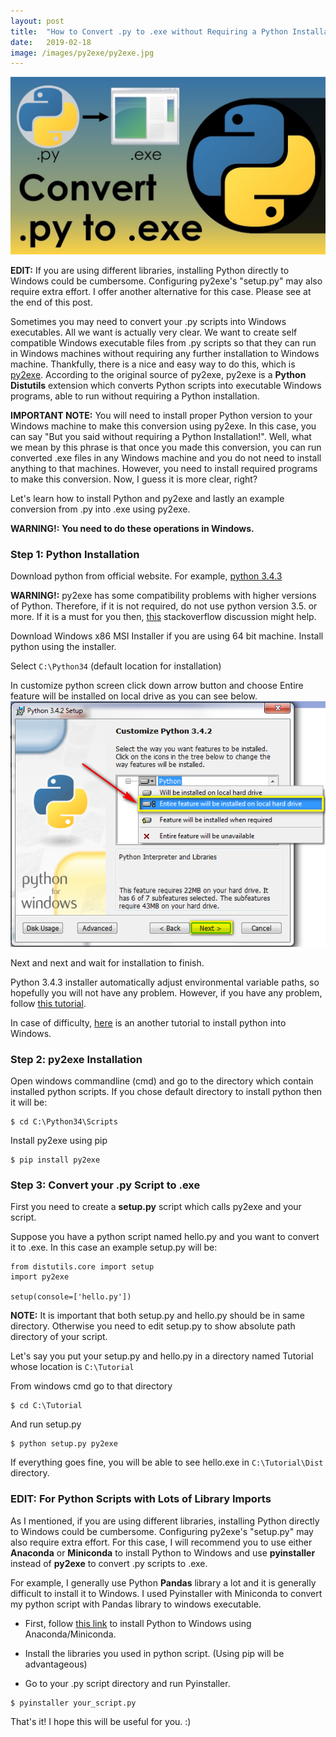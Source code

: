 ```yaml
---
layout: post
title:  "How to Convert .py to .exe without Requiring a Python Installation to Windows"
date:   2019-02-18
image: /images/py2exe/py2exe.jpg
---
```


![Py2Exe Cover](/images/py2exe/py2exe.jpg)

**EDIT:** If you are using different libraries, installing Python directly to Windows could be cumbersome. Configuring py2exe's "setup.py" may also require extra effort. I offer another alternative for this case. Please see at the end of this post.

Sometimes you may need to convert your .py scripts into Windows executables. All we want is actually very clear. We want to create self compatible Windows executable files from .py scripts so that they can run in Windows machines without requiring any further installation to Windows machine. Thankfully, there is a nice and easy way to do this, which is [py2exe](http://www.py2exe.org/). According to the original source of py2exe, py2exe is a **Python Distutils** extension which converts Python scripts into executable Windows programs, able to run without requiring a Python installation.

**IMPORTANT NOTE:** You will need to install proper Python version to your Windows machine to make this conversion using py2exe. In this case, you can say "But you said without requiring a Python Installation!". Well, what we mean by this phrase is that once you made this conversion, you can run converted .exe files in any Windows machine and you do not need to install anything to that machines. However, you need to install required programs to make this conversion. Now, I guess it is more clear, right? 

Let's learn how to install Python and py2exe and lastly an example conversion from .py into .exe using py2exe.

**WARNING!:** **You need to do these operations in Windows.**

### Step 1: Python Installation
Download python from official website. For example, [python 3.4.3](https://www.python.org/downloads/release/python-343/)

**WARNING!:** py2exe has some compatibility problems with higher versions of Python. Therefore, if it is not required, do not use python version 3.5. or more. If it is a must for you then, [this](https://stackoverflow.com/questions/41570359/how-can-i-convert-a-py-to-exe-for-python) stackoverflow discussion might help.

Download Windows x86 MSI Installer if you are using 64 bit machine. Install python using the installer.

Select ```C:\Python34``` (default location for installation)

In customize python screen click down arrow button and choose Entire feature will be installed on local drive as you can see below.
![Customize python screen](/images/py2exe/customize_python_screen.png)

Next and next and wait for installation to finish.

Python 3.4.3 installer automatically adjust environmental variable paths, so hopefully you will not have any problem.
However, if you have any problem, follow [this tutorial]( 
https://simpletutorials.com/c/1613/How+to+Add+Python+3+directories+to+your+PATH+in+Windows+7).

In case of difficulty, [here]( https://simpletutorials.com/c/1522/Installing+Python+3+%2832+bit%29+on+Windows) is an another tutorial to install python into Windows.

### Step 2: py2exe Installation
Open windows commandline (cmd) and go to the directory which contain installed python scripts. If you chose default directory to install python
then it will be:
```
$ cd C:\Python34\Scripts
```
Install py2exe using pip
```
$ pip install py2exe
```
### Step 3: Convert your .py Script to .exe
First you need to create a **setup.py** script which calls py2exe and your script. 

Suppose you have a python script named hello.py and you want to convert it to .exe. In this case an example setup.py will be:
```
from distutils.core import setup
import py2exe

setup(console=['hello.py'])
```
**NOTE:** It is important that both setup.py and hello.py should be in same directory. Otherwise you need to edit setup.py to show absolute path directory of your script.

Let's say you put your setup.py and hello.py in a directory named Tutorial whose location is ``C:\Tutorial``

From windows cmd go to that directory
```
$ cd C:\Tutorial
```
And run setup.py
```
$ python setup.py py2exe
```
If everything goes fine, you will be able to see hello.exe in ```C:\Tutorial\Dist``` directory.

### EDIT: For Python Scripts with Lots of Library Imports
As I mentioned, if you are using different libraries, installing Python directly to Windows could be cumbersome. Configuring py2exe's "setup.py" may also require extra effort. For this case, I will recommend you to use either **Anaconda** or **Miniconda** to install Python to Windows and use **pyinstaller** instead of **py2exe** to convert .py scripts to .exe.

For example, I generally use Python **Pandas** library a lot and it is generally difficult to install it to Windows. I used Pyinstaller with Miniconda to convert my python script with Pandas library to windows executable.

* First, follow [this link](https://pyinstaller.readthedocs.io/en/v3.3.1/installation.html) to install Python to Windows using Anaconda/Miniconda.

* Install the libraries you used in python script. (Using pip will be advantageous)

* Go to your .py script directory and run Pyinstaller.
```
$ pyinstaller your_script.py
```

That's it! I hope this will be useful for you. :)
